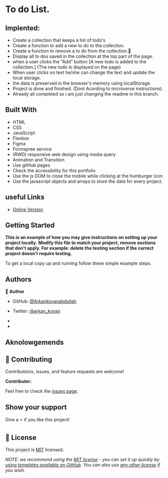 

# To do List.

## Implented: 

- Create a collection that keeps a list of todo's
- Create a function to add a new to do to the collection.
- Create a function to remove a to do from the collection.💯
- Display all to dos saved in the collection at the top part of the page.
- when a user clicks the "Add" button [A new todo is added to the collection.] (The new todo is displayed on the page)
- When user clicks on text he/she can change the text and update the local storage.
- the data is preserved in the browser's memory using localStorage.
- Project is done and finished. (Dont Acording to microverse instructions).
- Already all completed so i am just changing the readme in this branch.


## Built With

- HTML
- CSS
- JavaScript
- Flexbox
- Figma
- Formspree service
- (RWD) responsive web design using media query
- Animation and Transition
- Use gitHub pages
- Check the accessibility for this portfolio
- Use the js DOM to close the mobile while clicking at the humburger icon
- Use the javascript objects and arrays to store the data for every project.

## useful Links

- [Online Version](https://arkankovanabdullah.github.io/To-Do-List/dist/)


## Getting Started

**This is an example of how you may give instructions on setting up your project locally.**
**Modify this file to match your project, remove sections that don't apply. For example: delete the testing section if the currect project doesn't require testing.**


To get a local copy up and running follow these simple example steps.



## Authors

👤 **Author**
- GitHub: [@Arkankovanabdullah](https://github.com/Arkankovanabdullah)
- Twitter: [@arkan_kovan](https://twitter.com/Arkan_kovan)

-
-

## Aknolowgemends 

## 🤝 Contributing

Contributions, issues, and feature requests are welcome!


**Contributer:** 


Feel free to check the [issues page](../../issues/).

## Show your support

Give a ⭐️ if you like this project!

## 📝 License

This project is [MIT](./LICENSE) licensed.

_NOTE: we recommend using the [MIT license](https://choosealicense.com/licenses/mit/) - you can set it up quickly by [using templates available on GitHub](https://docs.github.com/en/communities/setting-up-your-project-for-healthy-contributions/adding-a-license-to-a-repository). You can also use [any other license](https://choosealicense.com/licenses/) if you wish._
